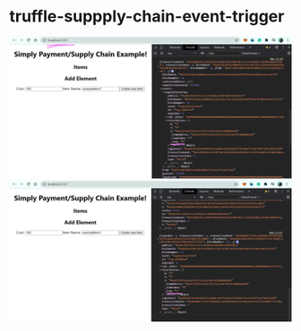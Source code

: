 # truffle-suppply-chain-event-trigger
![Item created](https://github.com/Neha-Kaushik3/truffle-solidity-and-react-project/blob/main/Images/item%20created.jpg)
![Payment trigger](https://github.com/Neha-Kaushik3/truffle-solidity-and-react-project/blob/main/Images/paid%20trigger.jpg)
